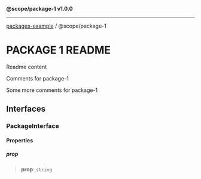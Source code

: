 **@scope/package-1 v1.0.0**

***

[packages-example](../README.md) / @scope/package-1

# PACKAGE 1 README

Readme content

Comments for package-1

Some more comments for package-1

## Interfaces

### PackageInterface

#### Properties

##### prop

> **prop**: `string`
